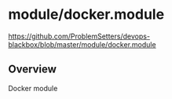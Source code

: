 # module/docker.module

https://github.com/ProblemSetters/devops-blackbox/blob/master/module/docker.module

## Overview

Docker module



